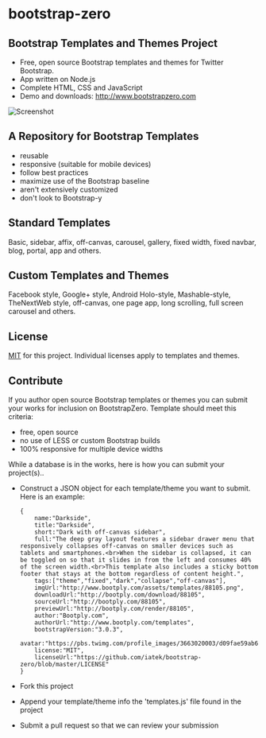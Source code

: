 bootstrap-zero
==============

Bootstrap Templates and Themes Project
----

- Free, open source Bootstrap templates and themes for Twitter Bootstrap.
- App written on Node.js
- Complete HTML, CSS and JavaScript
- Demo and downloads: http://www.bootstrapzero.com


![Screenshot](https://pbs.twimg.com/media/Bc6QcqoCcAAPFCQ.png:large)

A Repository for Bootstrap Templates
---

- reusable
- responsive (suitable for mobile devices)
- follow best practices
- maximize use of the Bootstrap baseline
- aren't extensively customized
- don't look to Bootstrap-y

Standard Templates
----
    
Basic, sidebar, affix, off-canvas, carousel, gallery, fixed width, fixed navbar, blog, portal, app and others.


Custom Templates and Themes
----
    
Facebook style, Google+ style, Android Holo-style, Mashable-style, TheNextWeb style, off-canvas, one page app, long scrolling, full screen carousel and others.

License
---
[MIT](https://github.com/iatek/bootstrap-zero/blob/master/LICENSE) for this project. Individual licenses apply to templates and themes.


Contribute
---
If you author open source Bootstrap templates or themes you can submit your works for inclusion on BootstrapZero. Template should meet this criteria:

- free, open source
- no use of LESS or custom Bootstrap builds
- 100% responsive for multiple device widths

While a database is in the works, here is how you can submit your project(s)..

- Construct a JSON object for each template/theme you want to submit. Here is an example:

    ```
    {
        name:"Darkside",
        title:"Darkside",
        short:"Dark with off-canvas sidebar",
        full:"The deep gray layout features a sidebar drawer menu that responsively collapses off-canvas on smaller devices such as tablets and smartphones.<br>When the sidebar is collapsed, it can be toggled on so that it slides in from the left and consumes 40% of the screen width.<br>This template also includes a sticky bottom footer that stays at the bottom regardless of content height.",
        tags:["theme","fixed","dark","collapse","off-canvas"],
        imgUrl:"http://www.bootply.com/assets/templates/88105.png",
        downloadUrl:"http://bootply.com/download/88105",
        sourceUrl:"http://bootply.com/88105",
        previewUrl:"http://bootply.com/render/88105",
        author:"Bootply.com",
        authorUrl:"http://www.bootply.com/templates",
        bootstrapVersion:"3.0.3",
        avatar:"https://pbs.twimg.com/profile_images/3663020003/d09fae59ab68605a7973043e0267b905.jpeg",
        license:"MIT",
        licenseUrl:"https://github.com/iatek/bootstrap-zero/blob/master/LICENSE"
    }
    ```
- Fork this project
- Append your template/theme info the 'templates.js' file found in the project
- Submit a pull request so that we can review your submission








